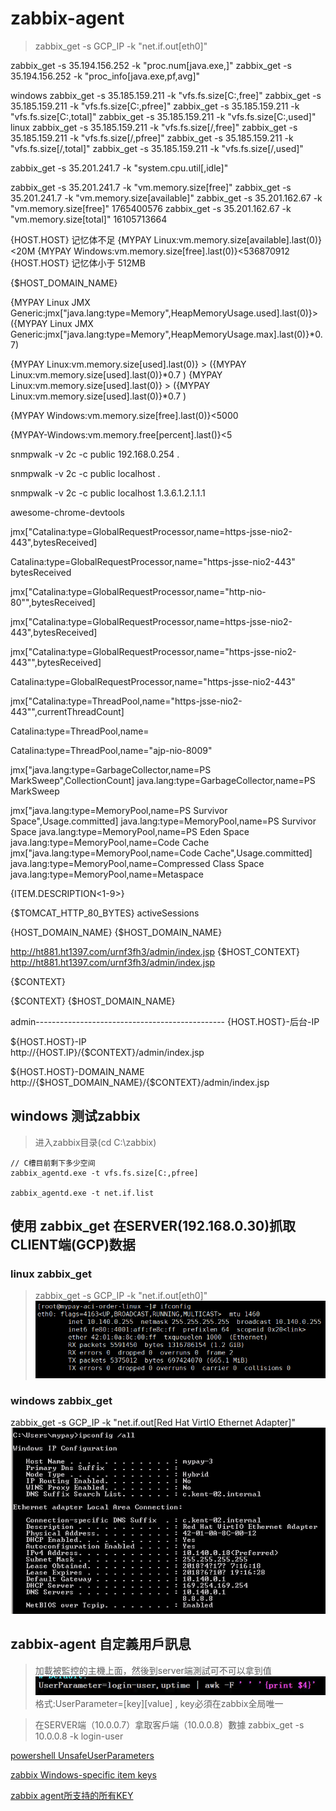 # zabbix-agent

> zabbix_get -s GCP_IP -k "net.if.out[eth0]"


zabbix_get -s 35.194.156.252 -k "proc.num[java.exe,]"
zabbix_get -s 35.194.156.252 -k "proc_info[java.exe,pf,avg]"



windows
zabbix_get -s 35.185.159.211 -k "vfs.fs.size[C:,free]"
zabbix_get -s 35.185.159.211 -k "vfs.fs.size[C:,pfree]"
zabbix_get -s 35.185.159.211 -k "vfs.fs.size[C:,total]"
zabbix_get -s 35.185.159.211 -k "vfs.fs.size[C:,used]"
linux
zabbix_get -s 35.185.159.211 -k "vfs.fs.size[/,free]"
zabbix_get -s 35.185.159.211 -k "vfs.fs.size[/,pfree]"
zabbix_get -s 35.185.159.211 -k "vfs.fs.size[/,total]"
zabbix_get -s 35.185.159.211 -k "vfs.fs.size[/,used]"




zabbix_get -s 35.201.241.7 -k "system.cpu.util[,idle]"

zabbix_get -s 35.201.241.7 -k "vm.memory.size[free]"
zabbix_get -s 35.201.241.7 -k "vm.memory.size[available]"
zabbix_get -s 35.201.162.67 -k "vm.memory.size[free]"
1765400576
zabbix_get -s 35.201.162.67 -k "vm.memory.size[total]"
16105713664
 

{HOST.HOST} 记忆体不足
{MYPAY Linux:vm.memory.size[available].last(0)}<20M
{MYPAY Windows:vm.memory.size[free].last(0)}<536870912
{HOST.HOST} 记忆体小于 512MB

{$HOST_DOMAIN_NAME}

{MYPAY Linux JMX Generic:jmx["java.lang:type=Memory",HeapMemoryUsage.used].last(0)}>({MYPAY Linux JMX Generic:jmx["java.lang:type=Memory",HeapMemoryUsage.max].last(0)}*0.7)


{MYPAY Linux:vm.memory.size[used].last(0)} > ({MYPAY Linux:vm.memory.size[used].last(0)}*0.7 )
{MYPAY Linux:vm.memory.size[used].last(0)} > ({MYPAY Linux:vm.memory.size[used].last(0)}*0.7 )



{MYPAY Windows:vm.memory.size[free].last(0)}<5000



{MYPAY-Windows:vm.memory.free[percent].last()}<5

snmpwalk -v 2c -c public 192.168.0.254 .

snmpwalk -v 2c -c public localhost .

snmpwalk -v 2c -c public localhost 1.3.6.1.2.1.1.1


awesome-chrome-devtools


jmx["Catalina:type=GlobalRequestProcessor,name=https-jsse-nio2-443",bytesReceived]

Catalina:type=GlobalRequestProcessor,name="https-jsse-nio2-443"  bytesReceived



jmx["Catalina:type=GlobalRequestProcessor,name=\"http-nio-80\"",bytesReceived]




jmx["Catalina:type=GlobalRequestProcessor,name=https-jsse-nio2-443",bytesReceived]




jmx["Catalina:type=GlobalRequestProcessor,name=\"https-jsse-nio2-443\"",bytesReceived]


Catalina:type=GlobalRequestProcessor,name="https-jsse-nio2-443"


jmx["Catalina:type=ThreadPool,name=\"https-jsse-nio2-443\"",currentThreadCount]

Catalina:type=ThreadPool,name=


Catalina:type=ThreadPool,name=\"ajp-nio-8009\"


jmx["java.lang:type=GarbageCollector,name=PS MarkSweep",CollectionCount]
     java.lang:type=GarbageCollector,name=PS MarkSweep




jmx["java.lang:type=MemoryPool,name=PS Survivor Space",Usage.committed]
java.lang:type=MemoryPool,name=PS Survivor Space
java.lang:type=MemoryPool,name=PS Eden Space
java.lang:type=MemoryPool,name=Code Cache
jmx["java.lang:type=MemoryPool,name=Code Cache",Usage.committed]
java.lang:type=MemoryPool,name=Compressed Class Space
java.lang:type=MemoryPool,name=Metaspace

{ITEM.DESCRIPTION<1-9>}

{$TOMCAT_HTTP_80_BYTES}
activeSessions

{HOST_DOMAIN_NAME}
{$HOST_DOMAIN_NAME}



http://ht881.ht1397.com/urnf3fh3/admin/index.jsp
{$HOST_CONTEXT}
http://ht881.ht1397.com/urnf3fh3/admin/index.jsp


{$CONTEXT}






{$CONTEXT}
{$HOST_DOMAIN_NAME}


admin-----------------------------------------------
{HOST.HOST}-后台-IP


${HOST.HOST}-IP	 
http://{HOST.IP}/{$CONTEXT}/admin/index.jsp

${HOST.HOST}-DOMAIN_NAME 
http://{$HOST_DOMAIN_NAME}/{$CONTEXT}/admin/index.jsp
	 
	 
	 
	




## windows 测试zabbix

> 进入zabbix目录(cd C:\zabbix)

```
// C槽目前剩下多少空间
zabbix_agentd.exe -t vfs.fs.size[C:,pfree]

zabbix_agentd.exe -t net.if.list

```


## 使用 zabbix_get 在SERVER(192.168.0.30)抓取CLIENT端(GCP)数据

### linux zabbix_get
> zabbix_get -s GCP_IP -k "net.if.out[eth0]"
![](./images/20180609200437568.png)

### windows zabbix_get
zabbix_get -s GCP_IP -k "net.if.out[Red Hat VirtIO Ethernet Adapter]"
![](./images/20180609200930864.png)








## zabbix-agent 自定義用戶訊息
> 加載被監控的主機上面，然後到server端測試可不可以拿到值
![/etc/zabbix/zabbox_agented.conf](./images/2018-06-02_112506.png)
格式:UserParameter=[key][value] , key必須在zabbix全局唯一

> 在SERVER端（10.0.0.7）拿取客戶端（10.0.0.8）數據
zabbix_get -s 10.0.0.8 -k login-user


[powershell UnsafeUserParameters](http://my-fish-it.blogspot.com/2017/03/ss-zabbix-32-userparameter-windows.html)

[zabbix Windows-specific item keys](https://www.zabbix.com/documentation/3.4/manual/config/items/itemtypes/zabbix_agent/win_keys)

[zabbix agent所支持的所有KEY](http://blog.51cto.com/skykws8023/1619075)















